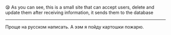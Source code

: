 😪 As you can see, this is a small site that can accept users,
delete and update them after
receiving information, it sends them to the database
___
Проще на русском написать.
А ээм я пойду картошки пожарю.
